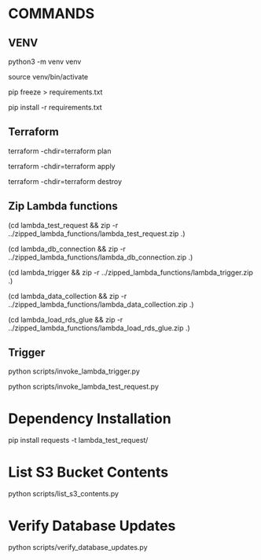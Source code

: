 # COMMANDS

## VENV

python3 -m venv venv

source venv/bin/activate

pip freeze > requirements.txt

pip install -r requirements.txt


## Terraform

terraform -chdir=terraform plan

terraform -chdir=terraform apply

terraform -chdir=terraform destroy

## Zip Lambda functions


(cd lambda_test_request && zip -r ../zipped_lambda_functions/lambda_test_request.zip .)

(cd lambda_db_connection && zip -r ../zipped_lambda_functions/lambda_db_connection.zip .)



(cd lambda_trigger && zip -r ../zipped_lambda_functions/lambda_trigger.zip .)

(cd lambda_data_collection && zip -r ../zipped_lambda_functions/lambda_data_collection.zip .)

(cd lambda_load_rds_glue && zip -r ../zipped_lambda_functions/lambda_load_rds_glue.zip .)



## Trigger

python scripts/invoke_lambda_trigger.py

python scripts/invoke_lambda_test_request.py




# Dependency Installation

pip install requests -t lambda_test_request/


# List S3 Bucket Contents

python scripts/list_s3_contents.py


# Verify Database Updates

python scripts/verify_database_updates.py
